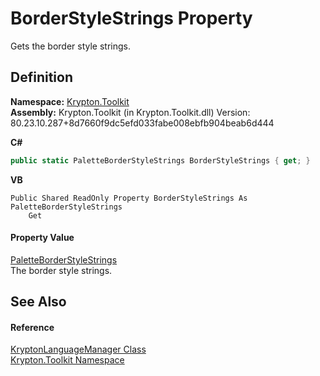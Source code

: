 # BorderStyleStrings Property


Gets the border style strings.



## Definition
**Namespace:** <a href="79d2eac2-21f4-54ff-7552-b20c33c30600.md">Krypton.Toolkit</a>  
**Assembly:** Krypton.Toolkit (in Krypton.Toolkit.dll) Version: 80.23.10.287+8d7660f9dc5efd033fabe008ebfb904beab6d444

**C#**
``` C#
public static PaletteBorderStyleStrings BorderStyleStrings { get; }
```
**VB**
``` VB
Public Shared ReadOnly Property BorderStyleStrings As PaletteBorderStyleStrings
	Get
```



#### Property Value
<a href="76feccac-0787-4e1e-598f-1a7eadd17fc5.md">PaletteBorderStyleStrings</a>  
The border style strings.

## See Also


#### Reference
<a href="dac09113-2984-9ef4-34e6-8be84cc38189.md">KryptonLanguageManager Class</a>  
<a href="79d2eac2-21f4-54ff-7552-b20c33c30600.md">Krypton.Toolkit Namespace</a>  
